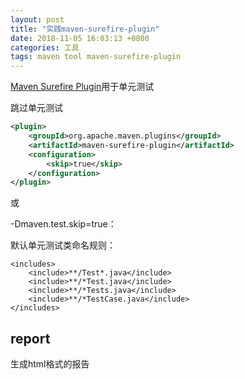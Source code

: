 ```yaml
---
layout: post
title: "实践maven-surefire-plugin"
date: 2018-11-05 16:03:13 +0800
categories: 工具
tags: maven tool maven-surefire-plugin
---
```

[Maven Surefire Plugin](http://maven.apache.org/plugins/maven-surefire-plugin/)用于单元测试

跳过单元测试

```xml
<plugin>
	<groupId>org.apache.maven.plugins</groupId>
	<artifactId>maven-surefire-plugin</artifactId>
	<configuration>
		<skip>true</skip>
	</configuration>
</plugin>
```

或

-Dmaven.test.skip=true：

默认单元测试类命名规则：

```
<includes>
    <include>**/Test*.java</include>
    <include>**/*Test.java</include>
    <include>**/*Tests.java</include>
    <include>**/*TestCase.java</include>
</includes>
```
## report

生成html格式的报告